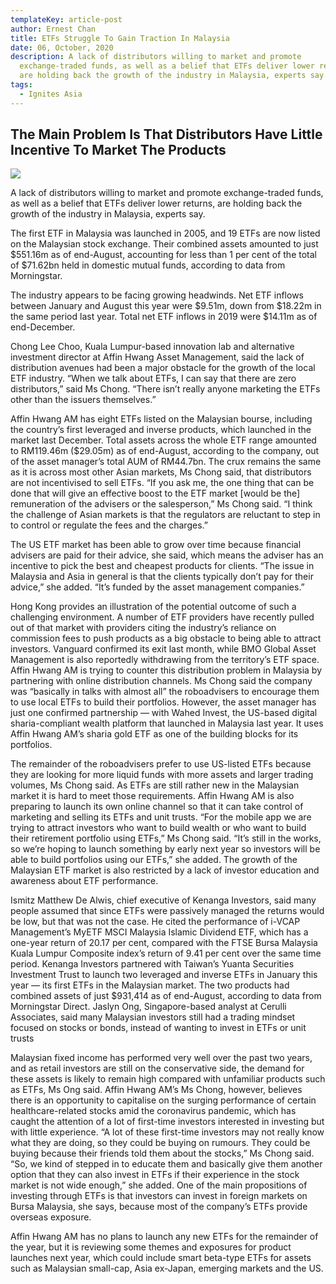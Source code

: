 ```yaml
---
templateKey: article-post
author: Ernest Chan
title: ETFs Struggle To Gain Traction In Malaysia
date: 06, October, 2020
description: A lack of distributors willing to market and promote
  exchange-traded funds, as well as a belief that ETFs deliver lower returns,
  are holding back the growth of the industry in Malaysia, experts say. 
tags:
  - Ignites Asia
---
```

## The Main Problem Is That Distributors Have Little Incentive To Market The Products

![](/img/2020-10-06-ignites-asia-etfs-struggle-to-gain-traction-in-malaysia.png)

A lack of distributors willing to market and promote exchange-traded funds, as well as a belief that ETFs deliver lower returns, are holding back the growth of the industry in Malaysia, experts say.

The first ETF in Malaysia was launched in 2005, and 19 ETFs are now listed on the Malaysian stock exchange. Their combined assets amounted to just $551.16m as of end-August, accounting for less than 1 per cent of the total of $71.62bn held in domestic mutual funds, according to data from Morningstar.

The industry appears to be facing growing headwinds. Net ETF inflows between January and August this year were $9.51m, down from $18.22m in the same period last year. Total net ETF inflows in 2019 were $14.11m as of end-December.

Chong Lee Choo, Kuala Lumpur-based innovation lab and alternative investment director at Affin Hwang Asset Management, said the lack of distribution avenues had been a major obstacle for the growth of the local ETF industry. “When we talk about ETFs, I can say that there are zero distributors,” said Ms Chong. “There isn’t really anyone marketing the ETFs other than the issuers themselves.”

Affin Hwang AM has eight ETFs listed on the Malaysian bourse, including the country’s first leveraged and inverse products, which launched in the market last December. Total assets across the whole ETF range amounted to RM119.46m ($29.05m) as of end-August, according to the company, out of the asset manager’s total AUM of RM44.7bn. The crux remains the same as it is across most other Asian markets, Ms Chong said, that distributors are not incentivised to sell ETFs. “If you ask me, the one thing that can be done that will give an effective boost to the ETF market \[would be the] remuneration of the advisers or the salesperson,” Ms Chong said. “I think the challenge of Asian markets is that the regulators are reluctant to step in to control or regulate the fees and the charges.”

The US ETF market has been able to grow over time because financial advisers are paid for their advice, she said, which means the adviser has an incentive to pick the best and cheapest products for clients. “The issue in Malaysia and Asia in general is that the clients typically don’t pay for their advice,” she added. “It’s funded by the asset management companies.”

Hong Kong provides an illustration of the potential outcome of such a challenging environment. A number of ETF providers have recently pulled out of that market with providers citing the industry’s reliance on commission fees to push products as a big obstacle to being able to attract investors. Vanguard confirmed its exit last month, while BMO Global Asset Management is also reportedly withdrawing from the territory’s ETF space. Affin Hwang AM is trying to counter this distribution problem in Malaysia by partnering with online distribution channels. Ms Chong said the company was “basically in talks with almost all” the roboadvisers to encourage them to use local ETFs to build their portfolios. However, the asset manager has just one confirmed partnership — with Wahed Invest, the US-based digital sharia-compliant wealth platform that launched in Malaysia last year. It uses Affin Hwang AM’s sharia gold ETF as one of the building blocks for its portfolios.

The remainder of the roboadvisers prefer to use US-listed ETFs because they are looking for more liquid funds with more assets and larger trading volumes, Ms Chong said. As ETFs are still rather new in the Malaysian market it is hard to meet those requirements. Affin Hwang AM is also preparing to launch its own online channel so that it can take control of marketing and selling its ETFs and unit trusts. “For the mobile app we are trying to attract investors who want to build wealth or who want to build their retirement portfolio using ETFs,” Ms Chong said. “It’s still in the works, so we’re hoping to launch something by early next year so investors will be able to build portfolios using our ETFs,” she added. The growth of the Malaysian ETF market is also restricted by a lack of investor education and awareness about ETF performance.

Ismitz Matthew De Alwis, chief executive of Kenanga Investors, said many people assumed that since ETFs were passively managed the returns would be low, but that was not the case. He cited the performance of i-VCAP Management’s MyETF MSCI Malaysia Islamic Dividend ETF, which has a one-year return of 20.17 per cent, compared with the FTSE Bursa Malaysia Kuala Lumpur Composite index’s return of 9.41 per cent over the same time period. Kenanga Investors partnered with Taiwan’s Yuanta Securities Investment Trust to launch two leveraged and inverse ETFs in January this year — its first ETFs in the Malaysian market. The two products had combined assets of just $931,414 as of end-August, according to data from Morningstar Direct. Jaslyn Ong, Singapore-based analyst at Cerulli Associates, said many Malaysian investors still had a trading mindset focused on stocks or bonds, instead of wanting to invest in ETFs or unit trusts

Malaysian fixed income has performed very well over the past two years, and as retail investors are still on the conservative side, the demand for these assets is likely to remain high compared with unfamiliar products such as ETFs, Ms Ong said. Affin Hwang AM’s Ms Chong, however, believes there is an opportunity to capitalise on the surging performance of certain healthcare-related stocks amid the coronavirus pandemic, which has caught the attention of a lot of first-time investors interested in investing but with little experience. “A lot of these first-time investors may not really know what they are doing, so they could be buying on rumours. They could be buying because their friends told them about the stocks,” Ms Chong said. “So, we kind of stepped in to educate them and basically give them another option that they can also invest in ETFs if their experience in the stock market is not wide enough,” she added. One of the main propositions of investing through ETFs is that investors can invest in foreign markets on Bursa Malaysia, she says, because most of the company’s ETFs provide overseas exposure.

Affin Hwang AM has no plans to launch any new ETFs for the remainder of the year, but it is reviewing some themes and exposures for product launches next year, which could include smart beta-type ETFs for assets such as Malaysian small-cap, Asia ex-Japan, emerging markets and the US.